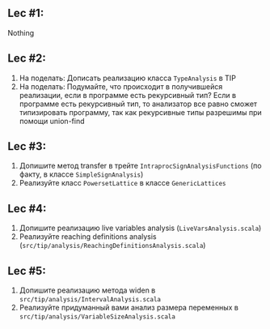 ## Lec #1:
Nothing

## Lec #2:

1. На поделать: Дописать реализацию класса `TypeAnalysis` в TIP
2. На поделать: Подумайте, что происходит в получившейся реализации, если в программе есть рекурсивный тип?
   Если в программе есть рекурсивный тип, то анализатор все равно сможет типизировать программу, так как 
   рекурсивные типы разрешимы при помощи union-find

## Lec #3:
1. Допишите метод transfer в трейте `IntraprocSignAnalysisFunctions` (по факту, в классе `SimpleSignAnalysis`)
2. Реализуйте класс `PowersetLattice` в классе `GenericLattices`

## Lec #4:
1. Допишите реализацию live variables analysis (`LiveVarsAnalysis.scala`)
2. Реализуйте reaching definitions analysis (`src/tip/analysis/ReachingDefinitionsAnalysis.scala`)

## Lec #5:
1. Допишите реализацию метода widen в `src/tip/analysis/IntervalAnalysis.scala`
2. Реализуйте придуманный вами анализ размера переменных в `src/tip/analysis/VariableSizeAnalysis.scala`
